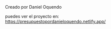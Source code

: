 Creado por Daniel Oquendo

puedes ver el proyecto en: https://presupuestopordanieloquendo.netlify.app/

